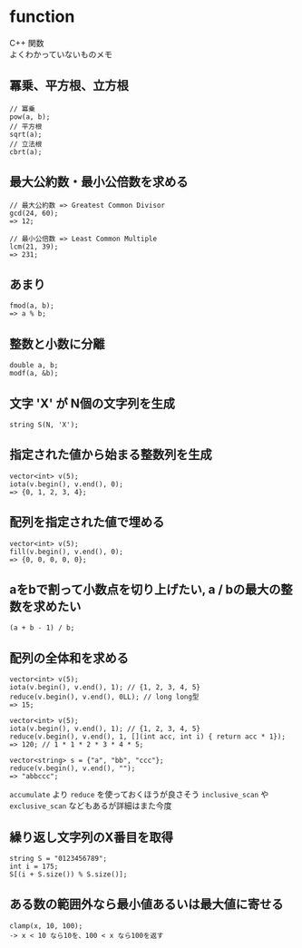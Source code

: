 # function
C++ 関数  
よくわかっていないものメモ

## 冪乗、平方根、立方根
```
// 冪乗
pow(a, b);
// 平方根
sqrt(a);
// 立法根
cbrt(a);
```

## 最大公約数・最小公倍数を求める
```
// 最大公約数 => Greatest Common Divisor
gcd(24, 60);
=> 12;

// 最小公倍数 => Least Common Multiple
lcm(21, 39);
=> 231;
```

## あまり
```
fmod(a, b);
=> a % b;
```

## 整数と小数に分離
```
double a, b;
modf(a, &b);
```

## 文字 'X' が N個の文字列を生成
```string S(N, 'X');```

## 指定された値から始まる整数列を生成
```
vector<int> v(5);
iota(v.begin(), v.end(), 0);
=> {0, 1, 2, 3, 4};
```

## 配列を指定された値で埋める
```
vector<int> v(5);
fill(v.begin(), v.end(), 0);
=> {0, 0, 0, 0, 0};
```

## aをbで割って小数点を切り上げたい, a / bの最大の整数を求めたい
`(a + b - 1) / b;`

## 配列の全体和を求める
```
vector<int> v(5);
iota(v.begin(), v.end(), 1); // {1, 2, 3, 4, 5}
reduce(v.begin(), v.end(), 0LL); // long long型
=> 15;

vector<int> v(5);
iota(v.begin(), v.end(), 1); // {1, 2, 3, 4, 5}
reduce(v.begin(), v.end(), 1, [](int acc, int i) { return acc * 1});
=> 120; // 1 * 1 * 2 * 3 * 4 * 5;

vector<string> s = {"a", "bb", "ccc"};
reduce(v.begin(), v.end(), "");
=> "abbccc";
```

`accumulate` より `reduce` を使っておくほうが良さそう
`inclusive_scan` や `exclusive_scan` などもあるが詳細はまた今度

## 繰り返し文字列のX番目を取得
```
string S = "0123456789";
int i = 175;
S[(i + S.size()) % S.size()];
```

## ある数の範囲外なら最小値あるいは最大値に寄せる
```
clamp(x, 10, 100);
-> x < 10 なら10を、100 < x なら100を返す
```